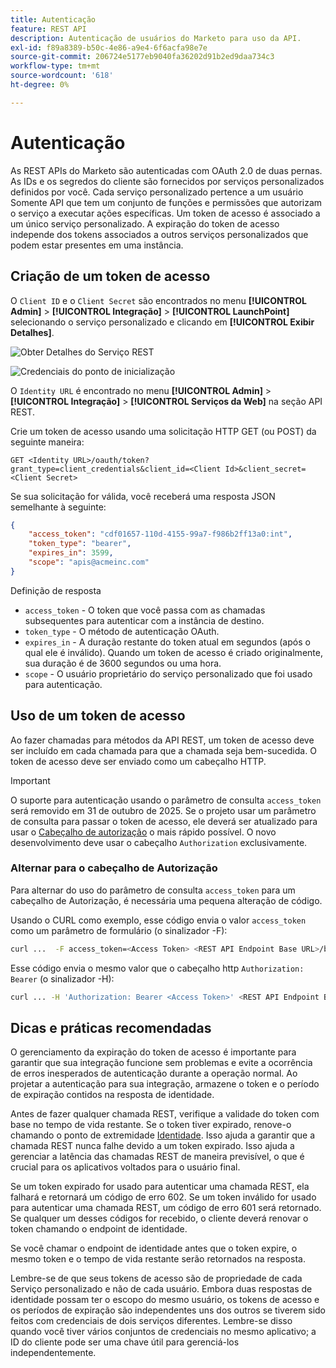 ```yaml
---
title: Autenticação
feature: REST API
description: Autenticação de usuários do Marketo para uso da API.
exl-id: f89a8389-b50c-4e86-a9e4-6f6acfa98e7e
source-git-commit: 206724e5177eb9040fa36202d91b2ed9daa734c3
workflow-type: tm+mt
source-wordcount: '618'
ht-degree: 0%

---
```


# Autenticação

As REST APIs do Marketo são autenticadas com OAuth 2.0 de duas pernas. As IDs e os segredos do cliente são fornecidos por serviços personalizados definidos por você. Cada serviço personalizado pertence a um usuário Somente API que tem um conjunto de funções e permissões que autorizam o serviço a executar ações específicas. Um token de acesso é associado a um único serviço personalizado. A expiração do token de acesso independe dos tokens associados a outros serviços personalizados que podem estar presentes em uma instância.

## Criação de um token de acesso

O `Client ID` e o `Client Secret` são encontrados no menu **[!UICONTROL Admin]** > **[!UICONTROL Integração]** > **[!UICONTROL LaunchPoint]** selecionando o serviço personalizado e clicando em **[!UICONTROL Exibir Detalhes]**.

![Obter Detalhes do Serviço REST](assets/authentication-service-view-details.png)

![Credenciais do ponto de inicialização](assets/admin-launchpoint-credentials.png)

O `Identity URL` é encontrado no menu **[!UICONTROL Admin]** > **[!UICONTROL Integração]** > **[!UICONTROL Serviços da Web]** na seção API REST.

Crie um token de acesso usando uma solicitação HTTP GET (ou POST) da seguinte maneira:

```
GET <Identity URL>/oauth/token?grant_type=client_credentials&client_id=<Client Id>&client_secret=<Client Secret>
```

Se sua solicitação for válida, você receberá uma resposta JSON semelhante à seguinte:

```json
{
    "access_token": "cdf01657-110d-4155-99a7-f986b2ff13a0:int",
    "token_type": "bearer",
    "expires_in": 3599,
    "scope": "apis@acmeinc.com"
}
```

Definição de resposta

- `access_token` - O token que você passa com as chamadas subsequentes para autenticar com a instância de destino.
- `token_type` - O método de autenticação OAuth.
- `expires_in` - A duração restante do token atual em segundos (após o qual ele é inválido). Quando um token de acesso é criado originalmente, sua duração é de 3600 segundos ou uma hora.
- `scope` - O usuário proprietário do serviço personalizado que foi usado para autenticação.

## Uso de um token de acesso

Ao fazer chamadas para métodos da API REST, um token de acesso deve ser incluído em cada chamada para que a chamada seja bem-sucedida.
O token de acesso deve ser enviado como um cabeçalho HTTP.

>[!IMPORTANT]
>
>O suporte para autenticação usando o parâmetro de consulta `access_token` será removido em 31 de outubro de 2025. Se o projeto usar um parâmetro de consulta para passar o token de acesso, ele deverá ser atualizado para usar o [Cabeçalho de autorização](https://experienceleague.adobe.com/en/docs/marketo-developer/marketo/rest/authentication#using-an-access-token) o mais rápido possível. O novo desenvolvimento deve usar o cabeçalho `Authorization` exclusivamente.

### Alternar para o cabeçalho de Autorização


Para alternar do uso do parâmetro de consulta `access_token` para um cabeçalho de Autorização, é necessária uma pequena alteração de código.

Usando o CURL como exemplo, esse código envia o valor `access_token` como um parâmetro de formulário (o sinalizador -F):

```bash
curl ...  -F access_token=<Access Token> <REST API Endpoint Base URL>/bulk/v1/apiCall.json
```

Esse código envia o mesmo valor que o cabeçalho http `Authorization: Bearer` (o sinalizador -H):

```bash
curl ... -H 'Authorization: Bearer <Access Token>' <REST API Endpoint Base URL>/bulk/v1/apiCall.json
```

## Dicas e práticas recomendadas

O gerenciamento da expiração do token de acesso é importante para garantir que sua integração funcione sem problemas e evite a ocorrência de erros inesperados de autenticação durante a operação normal. Ao projetar a autenticação para sua integração, armazene o token e o período de expiração contidos na resposta de identidade.

Antes de fazer qualquer chamada REST, verifique a validade do token com base no tempo de vida restante. Se o token tiver expirado, renove-o chamando o ponto de extremidade [Identidade](https://developer.adobe.com/marketo-apis/api/identity/#tag/Identity/operation/identityUsingGET). Isso ajuda a garantir que a chamada REST nunca falhe devido a um token expirado. Isso ajuda a gerenciar a latência das chamadas REST de maneira previsível, o que é crucial para os aplicativos voltados para o usuário final.

Se um token expirado for usado para autenticar uma chamada REST, ela falhará e retornará um código de erro 602. Se um token inválido for usado para autenticar uma chamada REST, um código de erro 601 será retornado. Se qualquer um desses códigos for recebido, o cliente deverá renovar o token chamando o endpoint de identidade.

Se você chamar o endpoint de identidade antes que o token expire, o mesmo token e o tempo de vida restante serão retornados na resposta.

Lembre-se de que seus tokens de acesso são de propriedade de cada Serviço personalizado e não de cada usuário. Embora duas respostas de identidade possam ter o escopo do mesmo usuário, os tokens de acesso e os períodos de expiração são independentes uns dos outros se tiverem sido feitos com credenciais de dois serviços diferentes. Lembre-se disso quando você tiver vários conjuntos de credenciais no mesmo aplicativo; a ID do cliente pode ser uma chave útil para gerenciá-los independentemente.
